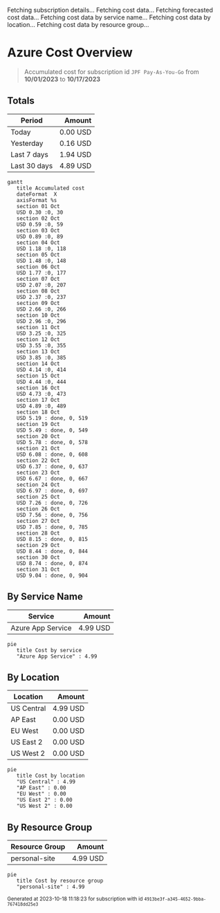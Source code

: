 Fetching subscription details...
Fetching cost data...
Fetching forecasted cost data...
Fetching cost data by service name...
Fetching cost data by location...
Fetching cost data by resource group...
# Azure Cost Overview

> Accumulated cost for subscription id `JPF Pay-As-You-Go` from **10/01/2023** to **10/17/2023**

## Totals

|Period|Amount|
|---|---:|
|Today|0.00 USD|
|Yesterday|0.16 USD|
|Last 7 days|1.94 USD|
|Last 30 days|4.89 USD|

```mermaid
gantt
   title Accumulated cost
   dateFormat  X
   axisFormat %s
   section 01 Oct
   USD 0.30 :0, 30
   section 02 Oct
   USD 0.59 :0, 59
   section 03 Oct
   USD 0.89 :0, 89
   section 04 Oct
   USD 1.18 :0, 118
   section 05 Oct
   USD 1.48 :0, 148
   section 06 Oct
   USD 1.77 :0, 177
   section 07 Oct
   USD 2.07 :0, 207
   section 08 Oct
   USD 2.37 :0, 237
   section 09 Oct
   USD 2.66 :0, 266
   section 10 Oct
   USD 2.96 :0, 296
   section 11 Oct
   USD 3.25 :0, 325
   section 12 Oct
   USD 3.55 :0, 355
   section 13 Oct
   USD 3.85 :0, 385
   section 14 Oct
   USD 4.14 :0, 414
   section 15 Oct
   USD 4.44 :0, 444
   section 16 Oct
   USD 4.73 :0, 473
   section 17 Oct
   USD 4.89 :0, 489
   section 18 Oct
   USD 5.19 : done, 0, 519
   section 19 Oct
   USD 5.49 : done, 0, 549
   section 20 Oct
   USD 5.78 : done, 0, 578
   section 21 Oct
   USD 6.08 : done, 0, 608
   section 22 Oct
   USD 6.37 : done, 0, 637
   section 23 Oct
   USD 6.67 : done, 0, 667
   section 24 Oct
   USD 6.97 : done, 0, 697
   section 25 Oct
   USD 7.26 : done, 0, 726
   section 26 Oct
   USD 7.56 : done, 0, 756
   section 27 Oct
   USD 7.85 : done, 0, 785
   section 28 Oct
   USD 8.15 : done, 0, 815
   section 29 Oct
   USD 8.44 : done, 0, 844
   section 30 Oct
   USD 8.74 : done, 0, 874
   section 31 Oct
   USD 9.04 : done, 0, 904
```

## By Service Name

|Service|Amount|
|---|---:|
|Azure App Service|4.99 USD|

```mermaid
pie
   title Cost by service
   "Azure App Service" : 4.99
```

## By Location

|Location|Amount|
|---|---:|
|US Central|4.99 USD|
|AP East|0.00 USD|
|EU West|0.00 USD|
|US East 2|0.00 USD|
|US West 2|0.00 USD|

```mermaid
pie
   title Cost by location
   "US Central" : 4.99
   "AP East" : 0.00
   "EU West" : 0.00
   "US East 2" : 0.00
   "US West 2" : 0.00
```

## By Resource Group

|Resource Group|Amount|
|---|---:|
|personal-site|4.99 USD|

```mermaid
pie
   title Cost by resource group
   "personal-site" : 4.99
```

<sup>Generated at 2023-10-18 11:18:23 for subscription with id `4913be3f-a345-4652-9bba-767418dd25e3`</sup>
